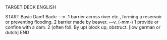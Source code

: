 TARGET DECK
ENGLISH

START
Basic
Dam1
Back: —n. 1 barrier across river etc., forming a reservoir or preventing flooding. 2 barrier made by beaver. —v. (-mm-) 1 provide or confine with a dam. 2 (often foll. By up) block up; obstruct. [low german or dutch]
END
